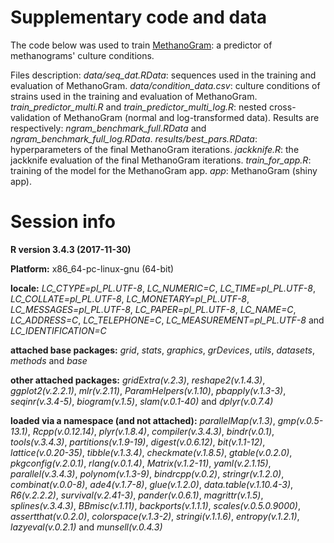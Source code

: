 # Supplementary code and data

The code below was used to train [MethanoGram](http://www.smorfland.uni.wroc.pl/shiny/mgp/): a predictor of methanograms' culture conditions.

Files description:
*data/seq_dat.RData*: sequences used in the training and evaluation of MethanoGram.
*data/condition_data.csv*: culture conditions of strains used in the training and evaluation of MethanoGram.
*train_predictor_multi.R* and *train_predictor_multi_log.R*: nested cross-validation of MethanoGram (normal and log-transformed data). Results are respectively: *ngram_benchmark_full.RData* and *ngram_benchmark_full_log.RData*.
*results/best_pars.RData*: hyperparameters of the final MethanoGram iterations.
*jackknife.R*: the jackknife evaluation of the final MethanoGram iterations.
*train_for_app.R*: training of the model for the MethanoGram app.
*app*: MethanoGram (shiny app).

# Session info

**R version 3.4.3 (2017-11-30)**

**Platform:** x86_64-pc-linux-gnu (64-bit) 

**locale:**
_LC_CTYPE=pl_PL.UTF-8_, _LC_NUMERIC=C_, _LC_TIME=pl_PL.UTF-8_, _LC_COLLATE=pl_PL.UTF-8_, _LC_MONETARY=pl_PL.UTF-8_, _LC_MESSAGES=pl_PL.UTF-8_, _LC_PAPER=pl_PL.UTF-8_, _LC_NAME=C_, _LC_ADDRESS=C_, _LC_TELEPHONE=C_, _LC_MEASUREMENT=pl_PL.UTF-8_ and _LC_IDENTIFICATION=C_

**attached base packages:** 
_grid_, _stats_, _graphics_, _grDevices_, _utils_, _datasets_, _methods_ and _base_

**other attached packages:** 
_gridExtra(v.2.3)_, _reshape2(v.1.4.3)_, _ggplot2(v.2.2.1)_, _mlr(v.2.11)_, _ParamHelpers(v.1.10)_, _pbapply(v.1.3-3)_, _seqinr(v.3.4-5)_, _biogram(v.1.5)_, _slam(v.0.1-40)_ and _dplyr(v.0.7.4)_

**loaded via a namespace (and not attached):** 
_parallelMap(v.1.3)_, _gmp(v.0.5-13.1)_, _Rcpp(v.0.12.14)_, _plyr(v.1.8.4)_, _compiler(v.3.4.3)_, _bindr(v.0.1)_, _tools(v.3.4.3)_, _partitions(v.1.9-19)_, _digest(v.0.6.12)_, _bit(v.1.1-12)_, _lattice(v.0.20-35)_, _tibble(v.1.3.4)_, _checkmate(v.1.8.5)_, _gtable(v.0.2.0)_, _pkgconfig(v.2.0.1)_, _rlang(v.0.1.4)_, _Matrix(v.1.2-11)_, _yaml(v.2.1.15)_, _parallel(v.3.4.3)_, _polynom(v.1.3-9)_, _bindrcpp(v.0.2)_, _stringr(v.1.2.0)_, _combinat(v.0.0-8)_, _ade4(v.1.7-8)_, _glue(v.1.2.0)_, _data.table(v.1.10.4-3)_, _R6(v.2.2.2)_, _survival(v.2.41-3)_, _pander(v.0.6.1)_, _magrittr(v.1.5)_, _splines(v.3.4.3)_, _BBmisc(v.1.11)_, _backports(v.1.1.1)_, _scales(v.0.5.0.9000)_, _assertthat(v.0.2.0)_, _colorspace(v.1.3-2)_, _stringi(v.1.1.6)_, _entropy(v.1.2.1)_, _lazyeval(v.0.2.1)_ and _munsell(v.0.4.3)_
